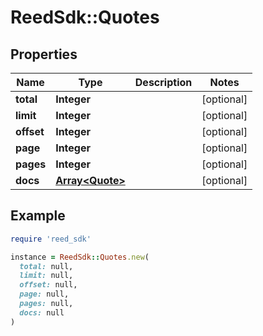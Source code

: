 # ReedSdk::Quotes

## Properties

| Name | Type | Description | Notes |
| ---- | ---- | ----------- | ----- |
| **total** | **Integer** |  | [optional] |
| **limit** | **Integer** |  | [optional] |
| **offset** | **Integer** |  | [optional] |
| **page** | **Integer** |  | [optional] |
| **pages** | **Integer** |  | [optional] |
| **docs** | [**Array&lt;Quote&gt;**](Quote.md) |  | [optional] |

## Example

```ruby
require 'reed_sdk'

instance = ReedSdk::Quotes.new(
  total: null,
  limit: null,
  offset: null,
  page: null,
  pages: null,
  docs: null
)
```

